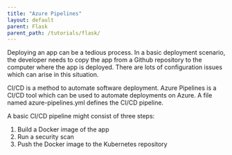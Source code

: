 ```yaml
---
title: "Azure Pipelines"
layout: default
parent: Flask
parent_path: /tutorials/flask/
---
```

Deploying an app can be a tedious process. In a basic deployment scenario, the developer needs to copy the app from a Github repository to the computer where the app is deployed. There are lots of configuration issues which can arise in this situation.

CI/CD is a method to automate software deployment. Azure Pipelines is a CI/CD tool which can be used to automate deployments on Azure. A file named azure-pipelines.yml defines the CI/CD pipeline.

A basic CI/CD pipeline might consist of three steps:

1.	Build a Docker image of the app
2.	Run a security scan
3.	Push the Docker image to the Kubernetes repository
